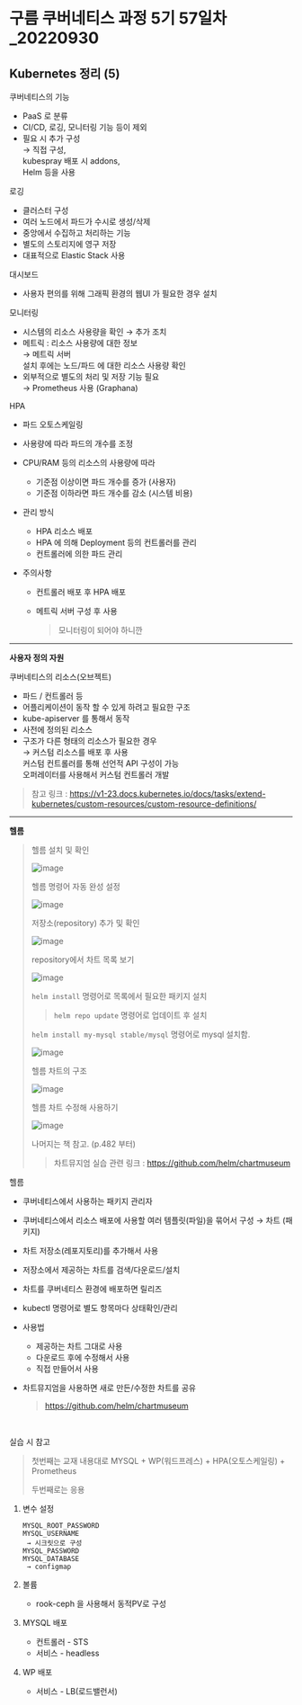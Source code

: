 # 구름 쿠버네티스 과정 5기 57일차\_20220930

## Kubernetes 정리 (5)

쿠버네티스의 기능

- PaaS 로 분류
- CI/CD, 로깅, 모니터링 기능 등이 제외
- 필요 시 추가 구성<br>→ 직접 구성,<br>kubespray 배포 시 addons,<br>Helm 등을 사용

로깅

- 클러스터 구성
- 여러 노드에서 파드가 수시로 생성/삭제
- 중앙에서 수집하고 처리하는 기능
- 별도의 스토리지에 영구 저장
- 대표적으로 Elastic Stack 사용

대시보드

- 사용자 편의를 위해 그래픽 환경의 웹UI 가 필요한 경우 설치

모니터링

- 시스템의 리소스 사용량을 확인 → 추가 조치
- 메트릭 : 리소스 사용량에 대한 정보<br>→ 메트릭 서버<br>설치 후에는 노드/파드 에 대한 리소스 사용량 확인
- 외부적으로 별도의 처리 및 저장 기능 필요<br>→ Prometheus 사용 (Graphana)

HPA

- 파드 오토스케일링

- 사용량에 따라 파드의 개수를 조정

- CPU/RAM 등의 리소스의 사용량에 따라

  - 기준점 이상이면 파드 개수를 증가 (사용자)
  - 기준점 이하라면 파드 개수를 감소 (시스템 비용)

- 관리 방식

  - HPA 리소스 배포
  - HPA 에 의해 Deployment 등의 컨트롤러를 관리
  - 컨트롤러에 의한 파드 관리

- 주의사항

  - 컨트롤러 배포 후 HPA 배포

  - 메트릭 서버 구성 후 사용

    > 모니터링이 되어야 하니깐

---

**사용자 정의 자원**

쿠버네티스의 리소스(오브젝트)

- 파드 / 컨트롤러 등
- 어플리케이션이 동작 할 수 있게 하려고 필요한 구조
- kube-apiserver 를 통해서 동작
- 사전에 정의된 리소스
- 구조가 다른 형태의 리소스가 필요한 경우<br>→ 커스텀 리소스를 배포 후 사용<br>커스텀 컨트롤러를 통해 선언적 API 구성이 가능<br>오퍼레이터를 사용해서 커스텀 컨트롤러 개발

> 참고 링크 : <https://v1-23.docs.kubernetes.io/docs/tasks/extend-kubernetes/custom-resources/custom-resource-definitions/>

---

**헬름**

> 헬름 설치 및 확인
>
> ![image](https://user-images.githubusercontent.com/78403443/193179383-88436060-c5fb-499d-9b09-a49015ded5ad.png)
>
> 헬름 명령어 자동 완성 설정
>
> ![image](https://user-images.githubusercontent.com/78403443/193180122-fdcd56dd-9933-4433-9297-52e19c2708f8.png)
>
> 저장소(repository) 추가 및 확인
>
> ![image](https://user-images.githubusercontent.com/78403443/193180358-69e71001-6d93-4872-bbeb-6af8e4021524.png)
>
> repository에서 차트 목록 보기
>
> ![image](https://user-images.githubusercontent.com/78403443/193180593-46c6600f-cc9f-4efe-9160-cab6391cbfa0.png)
>
> `helm install` 명령어로 목록에서 필요한 패키지 설치
>
> > `helm repo update` 명령어로 업데이트 후 설치
>
> `helm install my-mysql stable/mysql` 명령어로 mysql 설치함.
>
> ![image](https://user-images.githubusercontent.com/78403443/193183366-b15ea4cf-5417-428f-b2af-6a43620def90.png)
>
> 헬름 차트의 구조
>
> ![image](https://user-images.githubusercontent.com/78403443/193183576-b79ffa2a-ba14-46a4-8157-1b116da99a2a.png)
>
> 헬름 차트 수정해 사용하기
>
> ![image](https://user-images.githubusercontent.com/78403443/193183798-55c4aed7-726e-4cd6-a581-ce7065288898.png)
>
> 나머지는 책 참고. (p.482 부터)
>
> > 차트뮤지엄 실습 관련 링크 : <https://github.com/helm/chartmuseum>

헬름

- 쿠버네티스에서 사용하는 패키지 관리자

- 쿠버네티스에서 리소스 배포에 사용할 여러 템플릿(파일)을 묶어서 구성 → 차트 (패키지)

- 차트 저장소(레포지토리)를 추가해서 사용

- 저장소에서 제공하는 차트를 검색/다운로드/설치

- 차트를 쿠버네티스 환경에 배포하면 릴리즈

- kubectl 명령어로 별도 항목마다 상태확인/관리

- 사용법

  - 제공하는 차트 그대로 사용
  - 다운로드 후에 수정해서 사용
  - 직접 만들어서 사용

- 차트뮤지엄을 사용하면 새로 만든/수정한 차트를 공유

  > <https://github.com/helm/chartmuseum>

<br>

실습 시 참고

> 첫번째는 교재 내용대로 MYSQL + WP(워드프레스) + HPA(오토스케일링) + Prometheus
>
> 두번째로는 응용

1. 변수 설정

   ```
   MYSQL_ROOT_PASSWORD
   MYSQL_USERNAME
   	→ 시크릿으로 구성
   MYSQL_PASSWORD
   MYSQL_DATABASE
   	→ configmap
   ```

2. 볼륨
   - rook-ceph 을 사용해서 동적PV로 구성
3. MYSQL 배포
   - 컨트롤러 - STS
   - 서비스 - headless
4. WP 배포
   - 서비스 - LB(로드밸런서)
